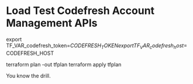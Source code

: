 # Load Test Codefresh Account Management APIs

export TF_VAR_codefresh_token=$CODEFRESH_TOKEN
export TF_VAR_codefresh_host=$CODEFRESH_HOST

terraform plan -out tfplan
terraform apply tfplan

You know the drill.
